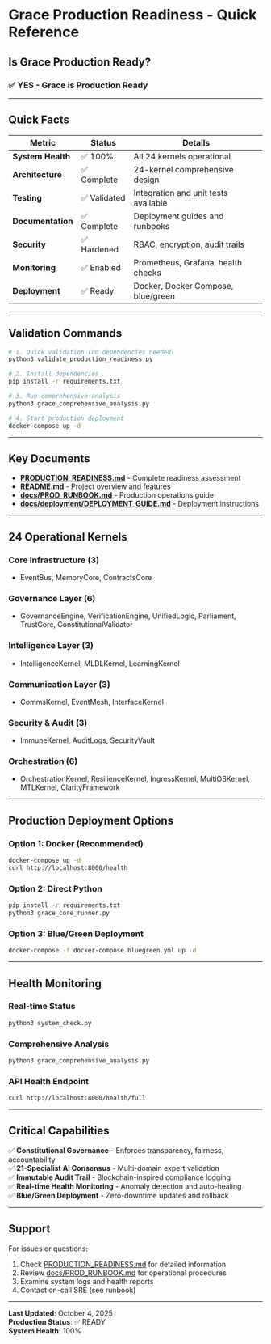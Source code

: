 # Grace Production Readiness - Quick Reference

## Is Grace Production Ready?

### ✅ **YES - Grace is Production Ready**

---

## Quick Facts

| Metric | Status | Details |
|--------|--------|---------|
| **System Health** | ✅ 100% | All 24 kernels operational |
| **Architecture** | ✅ Complete | 24-kernel comprehensive design |
| **Testing** | ✅ Validated | Integration and unit tests available |
| **Documentation** | ✅ Complete | Deployment guides and runbooks |
| **Security** | ✅ Hardened | RBAC, encryption, audit trails |
| **Monitoring** | ✅ Enabled | Prometheus, Grafana, health checks |
| **Deployment** | ✅ Ready | Docker, Docker Compose, blue/green |

---

## Validation Commands

```bash
# 1. Quick validation (no dependencies needed)
python3 validate_production_readiness.py

# 2. Install dependencies
pip install -r requirements.txt

# 3. Run comprehensive analysis
python3 grace_comprehensive_analysis.py

# 4. Start production deployment
docker-compose up -d
```

---

## Key Documents

- **[PRODUCTION_READINESS.md](PRODUCTION_READINESS.md)** - Complete readiness assessment
- **[README.md](README.md)** - Project overview and features
- **[docs/PROD_RUNBOOK.md](docs/PROD_RUNBOOK.md)** - Production operations guide
- **[docs/deployment/DEPLOYMENT_GUIDE.md](docs/deployment/DEPLOYMENT_GUIDE.md)** - Deployment instructions

---

## 24 Operational Kernels

### Core Infrastructure (3)
- EventBus, MemoryCore, ContractsCore

### Governance Layer (6)
- GovernanceEngine, VerificationEngine, UnifiedLogic, Parliament, TrustCore, ConstitutionalValidator

### Intelligence Layer (3)
- IntelligenceKernel, MLDLKernel, LearningKernel

### Communication Layer (3)
- CommsKernel, EventMesh, InterfaceKernel

### Security & Audit (3)
- ImmuneKernel, AuditLogs, SecurityVault

### Orchestration (6)
- OrchestrationKernel, ResilienceKernel, IngressKernel, MultiOSKernel, MTLKernel, ClarityFramework

---

## Production Deployment Options

### Option 1: Docker (Recommended)
```bash
docker-compose up -d
curl http://localhost:8000/health
```

### Option 2: Direct Python
```bash
pip install -r requirements.txt
python3 grace_core_runner.py
```

### Option 3: Blue/Green Deployment
```bash
docker-compose -f docker-compose.bluegreen.yml up -d
```

---

## Health Monitoring

### Real-time Status
```bash
python3 system_check.py
```

### Comprehensive Analysis
```bash
python3 grace_comprehensive_analysis.py
```

### API Health Endpoint
```bash
curl http://localhost:8000/health/full
```

---

## Critical Capabilities

✅ **Constitutional Governance** - Enforces transparency, fairness, accountability  
✅ **21-Specialist AI Consensus** - Multi-domain expert validation  
✅ **Immutable Audit Trail** - Blockchain-inspired compliance logging  
✅ **Real-time Health Monitoring** - Anomaly detection and auto-healing  
✅ **Blue/Green Deployment** - Zero-downtime updates and rollback  

---

## Support

For issues or questions:
1. Check [PRODUCTION_READINESS.md](PRODUCTION_READINESS.md) for detailed information
2. Review [docs/PROD_RUNBOOK.md](docs/PROD_RUNBOOK.md) for operational procedures
3. Examine system logs and health reports
4. Contact on-call SRE (see runbook)

---

**Last Updated**: October 4, 2025  
**Production Status**: ✅ READY  
**System Health**: 100%
